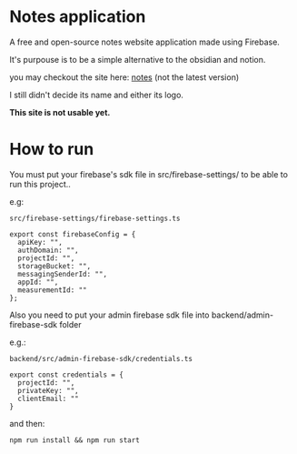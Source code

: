 # Notes application

A free and open-source notes website application made using Firebase.

It's purpouse is to be a simple alternative to the obsidian and notion. 

you may checkout the site here: [notes](https://joaonotfound.ddns.net) (not the latest version)

I still didn't decide its name and either its logo.

**This site is not usable yet.**

# How to run


You must put your firebase's sdk file in src/firebase-settings/ to be able to run this project..

e.g: 

``src/firebase-settings/firebase-settings.ts``
```
export const firebaseConfig = {
  apiKey: "",
  authDomain: "",
  projectId: "",
  storageBucket: "",
  messagingSenderId: "",
  appId: "",
  measurementId: ""
};
```


Also you need to put your admin firebase sdk file into backend/admin-firebase-sdk folder 

e.g.: 

```backend/src/admin-firebase-sdk/credentials.ts```
```
export const credentials = {
  projectId: "",
  privateKey: "",
  clientEmail: ""
}
```

and then: 
```
npm run install && npm run start
```